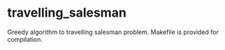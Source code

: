 # travelling_salesman
 Greedy algorithm to travelling salesman problem. Makefile is provided for compilation.
